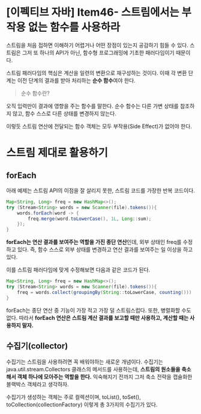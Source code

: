 # [이펙티브 자바] Item46- 스트림에서는 부작용 없는 함수를 사용하라

스트림을 처음 접하면 이해하기 어렵거나 어떤 장점이 있는지 공감하기 힘들 수 있다. 스트림은 그저 또 하나의 API가 아닌, 함수형 프로그래밍에 기초한 패러다임이기 때문이다. 

스트림 패러다임의 핵심은 계산을 일련의 변환으로 재구성하는 것이다. 이때 각 변환 단계는 이전 단계의 결과를 받아 처리하는 **순수 함수**여야 한다.

> 순수 함수란?

오직 입력만이 결과에 영향을 주는 함수를 말한다. 순수 함수는 다른 가변 상태를 참조하지 않고, 함수 스스로 다른 상태를 변경하지 않는다.

이렇듯 스트림 연산에 전달되는 함수 객체는 모두 부작용(Side Effect)가 없어야 한다.

# 스트림 제대로 활용하기

## forEach

아래 예제는 스트림 API의 이점을 잘 살리지 못한, 스트림 코드를 가장한 반복 코드이다.

```java
Map<String, Long> freq = new HashMap<>();
try (Stream<String> words = new Scanner(file).tokens()){
    words.forEach(word -> {
        freq.merge(word.toLowerCase(), 1L, Long::sum);
    });
}
```

**forEach는 연산 결과를 보여주는 역할을 가진 종단 연산**인데, 외부 상태인 freq를 수정하고 있다. 즉, 함수 스스로 외부 상태를 변경하고 연산 결과를 보여주는 일 이상을 하고 있다.

이를 스트림 패러다임에 맞게 수정해보면 다음과 같은 코드가 된다.

```java
Map<String, Long> freq = new HashMap<>();
try (Stream<String> words = new Scanner(file).tokens()){
    freq = words.collect(groupingBy(String::toLowerCase, counting()))
}
```

forEach는 종단 연산 중 기능이 가장 적고 가장 덜 스트림스럽다. 또한, 병렬화할 수도 없다. 따라서 **forEach 연산은 스트림 계산 결과를 보고할 때만 사용하고, 계산할 때는 사용하지 말자.**

## 수집기(collector)

수집기는 스트림을 사용하려면 꼭 배워야하는 새로운 개념이다. 수집기는 java.util.stream.Collectors 클래스의 메서드를 사용하는데, **스트림의 원소들을 축소해서 객체 하나에 모아주는 역할을 한다.** 익숙해지기 전까지 그저 축소 전략을 캡슐화한 블랙박스 객체라고 생각하자.

수집기가 생성하는 객체는 주로 컬렉션이며, toList(), toSet(), toCollection(collectionFactory) 이렇게 총 3가지의 수집기가 있다.